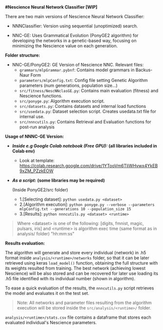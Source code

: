 **#Nescience Neural Network Classifier [WIP]**

There are two main versions of Nescience Neural Network Classifier:

+ NNNClassifier: Version using sequential (unoptimized) search. 

+ NNC-GE: Uses Grammatical Evolution (PonyGE2 algorithm) for developing the networks in a genetic-based way, focusing on minimizing the Nescience value on each generation.

**Folder structure:**

- NNC-GE/PonyGE2: GE Version of Nescience NNC. Relevant files:
    - `grammars/mlpGrammar.pybnf`: Contains model grammars in Backus-Naur Form
    - `parameters/mlpConfig.txt`: Config file setting Genetic Algorithm parameters (num generations, population size...)
    - `src/fitness/NescNNclasGE.py`: Contains main evaluation (fitness) and Nescience functions.
    - `src/ponyge.py`: Algorithm execution script.
    - `src/datasets.py`: Contains datasets and internal load functions
    - `src/usedata.py`: Dataset selection script. Creates usedata.txt file for internal use.
    - `src/nnncutils.py`: Contains Retrieval and Evaluation functions for post-run analysis

**Usage of NNNC-GE Version:**

- ***Inside e.g Google Colab notebook (Free GPU):*** **(all libraries included in Colab env)**
    - Look at template: https://colab.research.google.com/drive/1YTooVm6TIiWHvwx4YkEB9xZM_PZzkEOW

- ***As a script:*** **(some libraries may be required)**
    
    (Inside PonyGE2/src folder) 
    
    - 1.[Selecting dataset]: `python usedata.py <dataset>`
    - 2.[Algorithm execution]: `python ponyge.py --verbose --parameters mlpConfig.txt --generations 10 --population_size 15`
    - 3.[Results]: `python nnncutils.py <dataset> <runtime>`


 >Where \<dataset\> is one of the following: [digits, fmnist, magic, pulsars, iris]
    and \<runtime\> is algorithm exec time (same format as in analysis/ folder) "hh:mm:ss"

**Results evaluation:**

The algorithm will generate and store every individual (network) in .h5 format inside `analysis/<runtime>/networks` folder, so that it can be later retrieved 
using keras `load_model()` function, obtaining the full structure with its weights resulted from training. The best 
network (achieving lowest Nescience) will be also stored and can be recovered for later use loading its .h5 file identified
with its individual number (shown in algorithm).

To ease a quick evaluation of the results, the `nnncutils.py` script retrieves the model and evaluates it on the test set.

> Note: All networks and parameter files resulting from the algorithm execution will be stored inside the `src/analysis/<runtime>/` folder.

`analysis/<runtime>/stats.csv` file contains a dataframe that stores each evaluated individual's Nescience parameters.